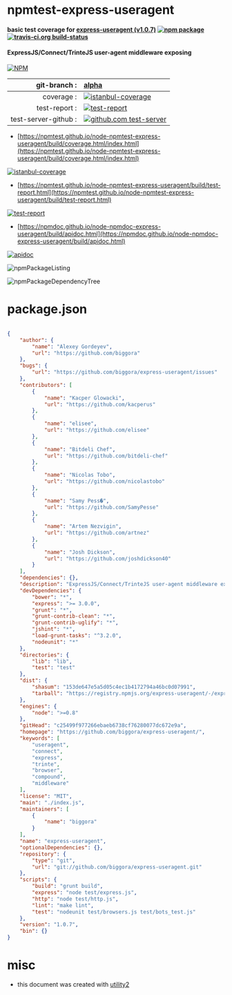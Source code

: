 # npmtest-express-useragent

#### basic test coverage for  [express-useragent (v1.0.7)](https://github.com/biggora/express-useragent/)  [![npm package](https://img.shields.io/npm/v/npmtest-express-useragent.svg?style=flat-square)](https://www.npmjs.org/package/npmtest-express-useragent) [![travis-ci.org build-status](https://api.travis-ci.org/npmtest/node-npmtest-express-useragent.svg)](https://travis-ci.org/npmtest/node-npmtest-express-useragent)

#### ExpressJS/Connect/TrinteJS user-agent middleware exposing

[![NPM](https://nodei.co/npm/express-useragent.png?downloads=true&downloadRank=true&stars=true)](https://www.npmjs.com/package/express-useragent)

| git-branch : | [alpha](https://github.com/npmtest/node-npmtest-express-useragent/tree/alpha)|
|--:|:--|
| coverage : | [![istanbul-coverage](https://npmtest.github.io/node-npmtest-express-useragent/build/coverage.badge.svg)](https://npmtest.github.io/node-npmtest-express-useragent/build/coverage.html/index.html)|
| test-report : | [![test-report](https://npmtest.github.io/node-npmtest-express-useragent/build/test-report.badge.svg)](https://npmtest.github.io/node-npmtest-express-useragent/build/test-report.html)|
| test-server-github : | [![github.com test-server](https://npmtest.github.io/node-npmtest-express-useragent/GitHub-Mark-32px.png)](https://npmtest.github.io/node-npmtest-express-useragent/build/app/index.html) | | build-artifacts : | [![build-artifacts](https://npmtest.github.io/node-npmtest-express-useragent/glyphicons_144_folder_open.png)](https://github.com/npmtest/node-npmtest-express-useragent/tree/gh-pages/build)|

- [https://npmtest.github.io/node-npmtest-express-useragent/build/coverage.html/index.html](https://npmtest.github.io/node-npmtest-express-useragent/build/coverage.html/index.html)

[![istanbul-coverage](https://npmtest.github.io/node-npmtest-express-useragent/build/screenCapture.buildCi.browser.%252Ftmp%252Fbuild%252Fcoverage.lib.html.png)](https://npmtest.github.io/node-npmtest-express-useragent/build/coverage.html/index.html)

- [https://npmtest.github.io/node-npmtest-express-useragent/build/test-report.html](https://npmtest.github.io/node-npmtest-express-useragent/build/test-report.html)

[![test-report](https://npmtest.github.io/node-npmtest-express-useragent/build/screenCapture.buildCi.browser.%252Ftmp%252Fbuild%252Ftest-report.html.png)](https://npmtest.github.io/node-npmtest-express-useragent/build/test-report.html)

- [https://npmdoc.github.io/node-npmdoc-express-useragent/build/apidoc.html](https://npmdoc.github.io/node-npmdoc-express-useragent/build/apidoc.html)

[![apidoc](https://npmdoc.github.io/node-npmdoc-express-useragent/build/screenCapture.buildCi.browser.%252Ftmp%252Fbuild%252Fapidoc.html.png)](https://npmdoc.github.io/node-npmdoc-express-useragent/build/apidoc.html)

![npmPackageListing](https://npmtest.github.io/node-npmtest-express-useragent/build/screenCapture.npmPackageListing.svg)

![npmPackageDependencyTree](https://npmtest.github.io/node-npmtest-express-useragent/build/screenCapture.npmPackageDependencyTree.svg)



# package.json

```json

{
    "author": {
        "name": "Alexey Gordeyev",
        "url": "https://github.com/biggora"
    },
    "bugs": {
        "url": "https://github.com/biggora/express-useragent/issues"
    },
    "contributors": [
        {
            "name": "Kacper Glowacki",
            "url": "https://github.com/kacperus"
        },
        {
            "name": "elisee",
            "url": "https://github.com/elisee"
        },
        {
            "name": "Bitdeli Chef",
            "url": "https://github.com/bitdeli-chef"
        },
        {
            "name": "Nicolas Tobo",
            "url": "https://github.com/nicolastobo"
        },
        {
            "name": "Samy Pess�",
            "url": "https://github.com/SamyPesse"
        },
        {
            "name": "Artem Nezvigin",
            "url": "https://github.com/artnez"
        },
        {
            "name": "Josh Dickson",
            "url": "https://github.com/joshdickson40"
        }
    ],
    "dependencies": {},
    "description": "ExpressJS/Connect/TrinteJS user-agent middleware exposing",
    "devDependencies": {
        "bower": "*",
        "express": ">= 3.0.0",
        "grunt": "*",
        "grunt-contrib-clean": "*",
        "grunt-contrib-uglify": "*",
        "jshint": "*",
        "load-grunt-tasks": "^3.2.0",
        "nodeunit": "*"
    },
    "directories": {
        "lib": "lib",
        "test": "test"
    },
    "dist": {
        "shasum": "153de647e5a5d05c4ec1b4172794a46bc0d07991",
        "tarball": "https://registry.npmjs.org/express-useragent/-/express-useragent-1.0.7.tgz"
    },
    "engines": {
        "node": ">=0.8"
    },
    "gitHead": "c25499f977266ebaeb6738cf76280077dc672e9a",
    "homepage": "https://github.com/biggora/express-useragent/",
    "keywords": [
        "useragent",
        "connect",
        "express",
        "trinte",
        "browser",
        "compound",
        "middleware"
    ],
    "license": "MIT",
    "main": "./index.js",
    "maintainers": [
        {
            "name": "biggora"
        }
    ],
    "name": "express-useragent",
    "optionalDependencies": {},
    "repository": {
        "type": "git",
        "url": "git://github.com/biggora/express-useragent.git"
    },
    "scripts": {
        "build": "grunt build",
        "express": "node test/express.js",
        "http": "node test/http.js",
        "lint": "make lint",
        "test": "nodeunit test/browsers.js test/bots_test.js"
    },
    "version": "1.0.7",
    "bin": {}
}
```



# misc
- this document was created with [utility2](https://github.com/kaizhu256/node-utility2)
